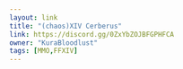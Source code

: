 ```yaml
---
layout: link
title: "(chaos)XIV Cerberus"
link: https://discord.gg/0ZxYbZOJBFGPHFCA
owner: "KuraBloodlust"
tags: [MMO,FFXIV]
---
```

